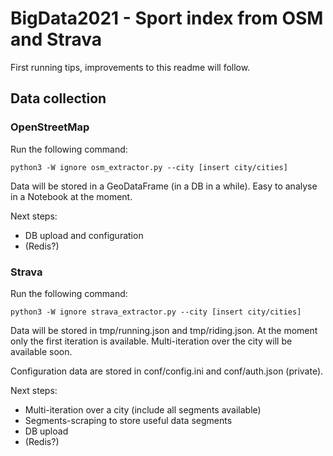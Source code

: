 # BigData2021 - Sport index from OSM and Strava

First running tips, improvements to this readme will follow.

## Data collection

### OpenStreetMap

Run the following command:

```
python3 -W ignore osm_extractor.py --city [insert city/cities]
```

Data will be stored in a GeoDataFrame (in a DB in a while). Easy to analyse in a Notebook at the moment.

Next steps: 
- DB upload and configuration
- (Redis?)

### Strava

Run the following command:

```
python3 -W ignore strava_extractor.py --city [insert city/cities]
```

Data will be stored in tmp/running.json and tmp/riding.json. At the moment only the first iteration is available. Multi-iteration over the city will be available soon.

Configuration data are stored in conf/config.ini and conf/auth.json (private). 

Next steps:
- Multi-iteration over a city (include all segments available)
- Segments-scraping to store useful data segments
- DB upload
- (Redis?)
